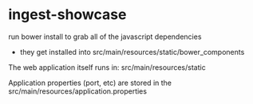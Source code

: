 # ingest-showcase

run bower install to grab all of the javascript dependencies
  - they get installed into src/main/resources/static/bower_components

The web application itself runs in:  src/main/resources/static

Application properties (port, etc) are stored in the src/main/resources/application.properties
